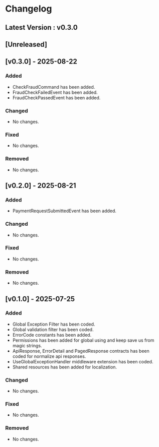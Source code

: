 # Changelog

## Latest Version : v0.3.0

## [Unreleased]

## [v0.3.0] - 2025-08-22

### Added

- CheckFraudCommand has been added.
- FraudCheckFailedEvent has been added.
- FraudCheckPassedEvent has been added.

### Changed

- No changes.

### Fixed

- No changes.

### Removed

- No changes.

## [v0.2.0] - 2025-08-21

### Added

- PaymentRequestSubmittedEvent has been added.

### Changed

- No changes.

### Fixed

- No changes.

### Removed

- No changes.

## [v0.1.0] - 2025-07-25

### Added

- Global Exception Filter has been coded.
- Global validation filter has been coded.
- ErrorCode constants has been added.
- Permissions has been added for global using and keep save us from magic strings.
- ApiResponse, ErrorDetail and PagedResponse contracts has been coded for normalize api responses.
- UseGlobalExceptionHandler middleware extension has been coded.
- Shared resources has been added for localization.

### Changed

- No changes.

### Fixed

- No changes.

### Removed

- No changes.

